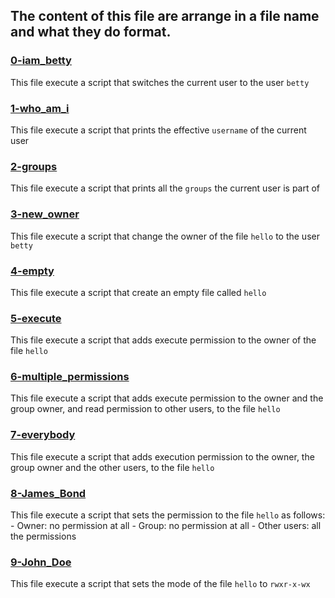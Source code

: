 ## The content of this file are arrange in a file name and what they do format.

### [0-iam_betty](0-iam_betty)
This file execute a script that switches the current user to the user `betty`

### [1-who_am_i](1-who_am_i)
This file execute a script that prints the effective `username` of the current user

### [2-groups](2-groups)
This file execute a script that prints all the `groups` the current user is part of

### [3-new_owner](3-new_owner)
This file execute a script that change the owner of the file `hello` to the user `betty`

### [4-empty](4-empty)
This file execute a script that create an empty file called `hello`

### [5-execute](5-execute)
This file execute a script that adds execute permission to the owner of the file `hello`

### [6-multiple_permissions](6-multiple_permissions)
This file execute a script that adds execute permission to the owner and the group owner, and read permission to other users, to the file `hello`

### [7-everybody](7-everybody)
This file execute a script that adds execution permission to the owner, the group owner and the other users, to the file `hello`

### [8-James_Bond](8-James_Bond)
This file execute a script that sets the permission to the file `hello` as follows:
     - Owner: no permission at all
     - Group: no permission at all
     - Other users: all the permissions

### [9-John_Doe](9-John_Doe)
This file execute a script that sets the mode of the file `hello` to `rwxr-x-wx`